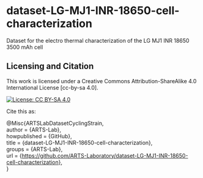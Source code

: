 # dataset-LG-MJ1-INR-18650-cell-characterization
Dataset for the electro thermal characterization of the LG MJ1 INR 18650 3500 mAh cell


## Licensing and Citation

This work is licensed under a Creative Commons Attribution-ShareAlike 4.0 International License [cc-by-sa 4.0].

[![License: CC BY-SA 4.0](https://img.shields.io/badge/License-CC_BY--SA_4.0-lightgrey.svg)](https://creativecommons.org/licenses/by-sa/4.0/)


Cite this as: 

@Misc{ARTSLabDatasetCyclingStrain,    
  author = {ARTS-Lab},  
  howpublished = {GitHub},  
  title  = {dataset-LG-MJ1-INR-18650-cell-characterization},    
  groups = {ARTS-Lab},    
  url    = {https://github.com/ARTS-Laboratory/dataset-LG-MJ1-INR-18650-cell-characterization},   
}

